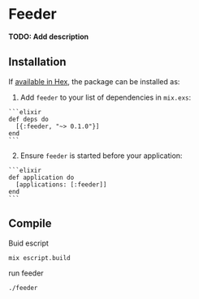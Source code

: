 # Feeder

**TODO: Add description**

## Installation

If [available in Hex](https://hex.pm/docs/publish), the package can be installed as:

  1. Add `feeder` to your list of dependencies in `mix.exs`:

    ```elixir
    def deps do
      [{:feeder, "~> 0.1.0"}]
    end
    ```

  2. Ensure `feeder` is started before your application:

    ```elixir
    def application do
      [applications: [:feeder]]
    end
    ```

## Compile

Buid escript

```
mix escript.build
```

run feeder 

```
./feeder
```
